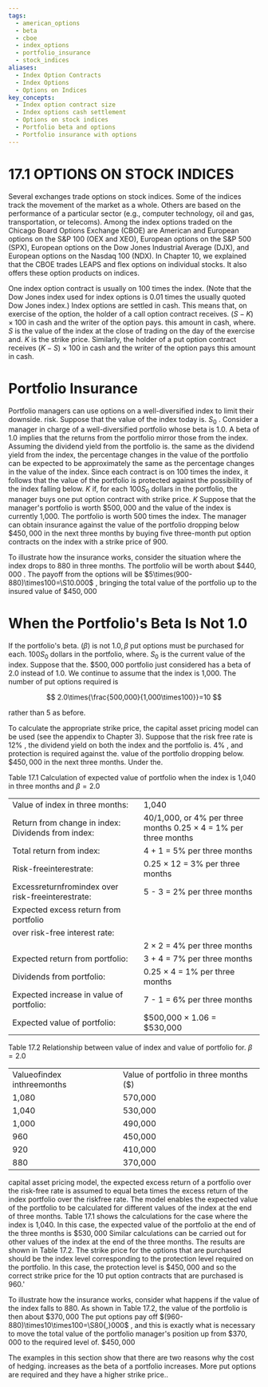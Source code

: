 ```yaml
---
tags:
  - american_options
  - beta
  - cboe
  - index_options
  - portfolio_insurance
  - stock_indices
aliases:
  - Index Option Contracts
  - Index Options
  - Options on Indices
key_concepts:
  - Index option contract size
  - Index options cash settlement
  - Options on stock indices
  - Portfolio beta and options
  - Portfolio insurance with options
---
```


# 17.1 OPTIONS ON STOCK INDICES  

Several exchanges trade options on stock indices. Some of the indices track the movement of the market as a whole. Others are based on the performance of a particular sector (e.g., computer technology, oil and gas, transportation, or telecoms). Among the index options traded on the Chicago Board Options Exchange (CBOE) are American and European options on the S&P 100 (OEX and XEO), European options on the S&P 500 (SPX), European options on the Dow Jones Industrial Average (DJX), and European options on the Nasdaq 100 (NDX). In Chapter 10, we explained that the CBOE trades LEAPS and flex options on individual stocks. It also offers these option products on indices.  

One index option contract is usually on 100 times the index. (Note that the Dow Jones index used for index options is 0.01 times the usually quoted Dow Jones index.) Index options are settled in cash. This means that, on exercise of the option, the holder of a call option contract receives. $(S-K)\times100$ in cash and the writer of the option pays. this amount in cash, where. $S$ is the value of the index at the close of trading on the day of the exercise and. $K$ is the strike price. Similarly, the holder of a put option contract receives $(K-S)\times100$ in cash and the writer of the option pays this amount in cash.  

# Portfolio Insurance  

Portfolio managers can use options on a well-diversified index to limit their downside. risk. Suppose that the value of the index today is. $S_{0}$ . Consider a manager in charge of a well-diversified portfolio whose beta is 1.0. A beta of 1.0 implies that the returns from the portfolio mirror those from the index. Assuming the dividend yield from the portfolio is. the same as the dividend yield from the index, the percentage changes in the value of the portfolio can be expected to be approximately the same as the percentage changes in the value of the index. Since each contract is on 100 times the index, it follows that the value of the portfolio is protected against the possibility of the index falling below. $K$ if, for each $100S_{0}$ dollars in the portfolio, the manager buys one put option contract with strike price. $K$ Suppose that the manager's portfolio is worth $\$500,000$ and the value of the index is currently 1,000. The portfolio is worth 500 times the index. The manager can obtain insurance against the value of the portfolio dropping below $\$450,000$ in the next three months by buying five three-month put option contracts on the index with a strike price of 900.  

To illustrate how the insurance works, consider the situation where the index drops to 880 in three months. The portfolio will be worth about $\$440,000$ . The payoff from the options will be $5\times(900-880)\times100=\S10.000$ , bringing the total value of the portfolio up to the insured value of $\$450,000$  

# When the Portfolio's Beta Is Not 1.0  

If the portfolio's beta. $(\beta)$ is not $1.0,\beta$ put options must be purchased for each. $100S_{0}$ dollars in the portfolio, where. $S_{0}$ is the current value of the index. Suppose that the. $\$500,000$ portfolio just considered has a beta of 2.0 instead of 1.0. We continue to assume that the index is 1,000. The number of put options required is  

$$
2.0\times{\frac{500,000}{1,000\times100}}=10
$$  

rather than 5 as before.  

To calculate the appropriate strike price, the capital asset pricing model can be used (see the appendix to Chapter 3). Suppose that the risk free rate is $12\%$ , the dividend yield on both the index and the portfolio is. $4\%$ , and protection is required against the. value of the portfolio dropping below. $\$450,000$ in the next three months. Under the.  

Table 17.1  Calculation of expected value of portfolio when the index is 1,040 in three months and $\beta=2.0$   


<html><body><table><tr><td>Value of index in three months:</td><td>1,040</td></tr><tr><td>Return from change in index: Dividends from index:</td><td>40/1,000, or 4% per three months 0.25 × 4 = 1% per three months</td></tr><tr><td>Total return from index:</td><td>4 + 1 = 5% per three months</td></tr><tr><td>Risk-freeinterestrate:</td><td>0.25 × 12 = 3% per three months</td></tr><tr><td>Excessreturnfromindex over risk-freeinterestrate:</td><td>5 - 3 = 2% per three months</td></tr><tr><td>Expected excess return from portfolio</td><td></td></tr><tr><td>over risk-free interest rate:</td><td></td></tr><tr><td></td><td>2 × 2 = 4% per three months</td></tr><tr><td>Expected return from portfolio:</td><td>3 + 4 = 7% per three months</td></tr><tr><td>Dividends from portfolio:</td><td>0.25 × 4 = 1% per three months</td></tr><tr><td>Expected increase in value of portfolio:</td><td>7 - 1 = 6% per three months</td></tr><tr><td>Expected value of portfolio:</td><td>$500,000 × 1.06 = $530,000</td></tr></table></body></html>  

Table 17.2 Relationship between value of index and value of portfolio for. $\beta=2.0$   


<html><body><table><tr><td>Valueofindex inthreemonths</td><td>Value of portfolio in three months ($)</td></tr><tr><td>1,080</td><td>570,000</td></tr><tr><td>1,040</td><td>530,000</td></tr><tr><td>1,000</td><td>490,000</td></tr><tr><td>960</td><td>450,000</td></tr><tr><td>920</td><td>410,000</td></tr><tr><td>880</td><td>370,000</td></tr></table></body></html>  

capital asset pricing model, the expected excess return of a portfolio over the risk-free rate is assumed to equal beta times the excess return of the index portfolio over the riskfree rate. The model enables the expected value of the portfolio to be calculated for different values of the index at the end of three months. Table 17.1 shows the calculations for the case where the index is 1,040. In this case, the expected value of the portfolio at the end of the three months is $\$530,000$ Similar calculations can be carried out for other values of the index at the end of the three months. The results are shown in Table 17.2. The strike price for the options that are purchased should be the index level corresponding to the protection level required on the portfolio. In this case, the protection level is $\$450,000$ and so the correct strike price for the 10 put option contracts that are purchased is 960.'  

To illustrate how the insurance works, consider what happens if the value of the index falls to 880. As shown in Table 17.2, the value of the portfolio is then about $\$370,000$ The put options pay off $(960-880)\times10\times100=\S80{,}000$ , and this is exactly what is necessary to move the total value of the portfolio manager's position up from $\$370,000$ to the required level of. $\$450,000$  

The examples in this section show that there are two reasons why the cost of hedging. increases as the beta of a portfolio increases. More put options are required and they have a higher strike price..  
